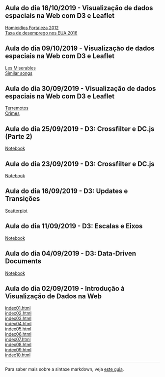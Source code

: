 ## Aula do dia 16/10/2019 - Visualização de dados espaciais na Web com D3 e Leaflet
[Homicídios Fortaleza 2012](d3_network/homicidios-em-fortaleza-em-2012/index.html)<br>
[Taxa de desemprego nos EUA 2016](d3_network/taxa-de-desemprego-nos-eua-em-agosto-de-2016/index.html)<br>

## Aula do dia 09/10/2019 - Visualização de dados espaciais na Web com D3 e Leaflet
[Les Miserables](d3_network/les-miserables/index.html)<br>
[Similar songs](d3_network/similar-song-network/index.html)<br>

## Aula do dia 30/09/2019 - Visualização de dados espaciais na Web com D3 e Leaflet
[Terremotos](d3_leaflet/d3-com-crossfilter-e-dc-js-e-leaflet/index.html)<br>
[Crimes](d3_leaflet/crimes-in-chicago/index.html)<br>

## Aula do dia 25/09/2019 - D3: Crossfilter e DC.js (Parte 2)
[Notebook](d3_crossfilter_2/index.html)<br>

## Aula do dia 23/09/2019 - D3: Crossfilter e DC.js
[Notebook](d3_crossfilter/index.html)<br>

## Aula do dia 16/09/2019 - D3: Updates e Transições
[Scatterplot](d3_update/scatterplot.html)<br>

## Aula do dia 11/09/2019 - D3: Escalas e Eixos
[Notebook](d3_scale/notebook.html)<br>

## Aula do dia 04/09/2019 - D3: Data-Driven Documents
[Notebook](d3_intro/notebook.html)<br>

## Aula do dia 02/09/2019 - Introdução à Visualização de Dados na Web

[index01.html](basic/index01.html)<br>
[index02.html](basic/index02.html)<br>
[index03.html](basic/index03.html)<br>
[index04.html](basic/index04.html)<br>
[index05.html](basic/index05.html)<br>
[index06.html](basic/index06.html)<br>
[index07.html](basic/index07.html)<br>
[index08.html](basic/index08.html)<br>
[index09.html](basic/index09.html)<br>
[index10.html](basic/index10.html)<br>

---

Para saber mais sobre a sintaxe markdown, veja [este guia](https://guides.github.com/features/mastering-markdown/).
